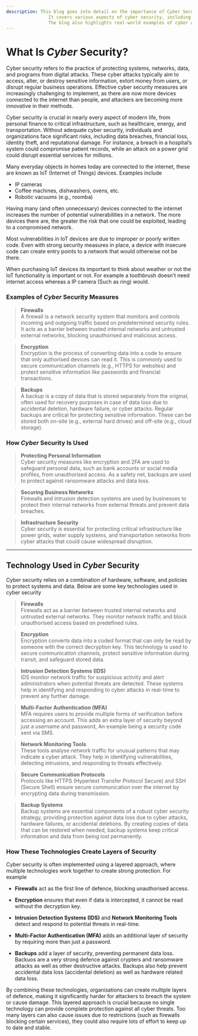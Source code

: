 ```yaml
---
description: This blog goes into detail on the importance of Cyber Security in today's day and age, and how it is crucial for businesses to secure their digital assets against threats.
                It covers various aspects of cyber security, including the need for robust security measures, the role of employee training, and the importance of regular security audits.
                The blog also highlights real-world examples of cyber attacks and the lessons learned from them.
---
```


# What Is *Cyber* Security?

Cyber security refers to the practice of protecting systems, networks, data, and programs from digital attacks. These cyber attacks typically aim to access, alter, or destroy sensitive information, extort money from users, or disrupt regular business operations. Effective cyber security measures are increasingly challenging to implement, as there are now more devices connected to the internet than people, and attackers are becoming more innovative in their methods.

Cyber security is crucial in nearly every aspect of modern life, from personal finance to critical infrastructure, such as healthcare, energy, and transportation. Without adequate cyber security, individuals and organizations face significant risks, including data breaches, financial loss, identity theft, and reputational damage. For instance, a breach in a hospital’s system could compromise patient records, while an attack on a power grid could disrupt essential services for millions.

Many everyday objects in homes today are connected to the internet, these are known as IoT (Internet of Things) devices. Examples include  


- IP cameras  
- Coffee machines, dishwashers, ovens, etc.  
- Robotic vacuums (e.g., roomba)

Having many (and often unnecessary) devices connected to the internet increases the number of potential vulnerabilities in a network. The more devices there are, the greater the risk that one could be exploited, leading to a compromised network.  

 Most vulnerabilities in IoT devices are due to improper or poorly written code. Even with strong security measures in place, a device with insecure code can create entry points to a network that would otherwise not be there.

When purchasing IoT devices its important to think about weather or not the IoT functionality is important or not. For example a toothbrush doesn't need internet access whereas a IP camera (Such as ring) would.

### Examples of *Cyber* Security Measures

> **Firewalls**  
 A firewall is a network security system that monitors and controls incoming and outgoing traffic based on predetermined security rules. It acts as a barrier between trusted internal networks and untrusted external networks, blocking unauthorised and malicious access.  

> **Encryption**  
 Encryption is the process of converting data into a code to ensure that only authorised devices can read it. This is commonly used to secure communication channels (e.g., HTTPS for websites) and protect sensitive information like passwords and financial transactions.  

> **Backups**  
 A backup is a copy of data that is stored separately from the original, often used for recovery purposes in case of data loss due to accidental deletion, hardware failure, or cyber attacks. Regular backups are critical for protecting sensitive information. These can be stored both on-site (e.g., external hard drives) and off-site (e.g., cloud storage).

### How *Cyber* Security Is Used

> **Protecting Personal Information**  
 Cyber security measures like encryption and 2FA are used to safeguard personal data, such as bank accounts or social media profiles, from unauthorised access. As a safety net, backups are used to protect against ransomware attacks and data loss.  

> **Securing Business Networks**  
 Firewalls and intrusion detection systems are used by businesses to protect their internal networks from external threats and prevent data breaches.  

> **Infrastructure Security**  
 Cyber security is essential for protecting critical infrastructure like power grids, water supply systems, and transportation networks from cyber attacks that could cause widespread disruption.

---


## Technology Used in *Cyber* Security

Cyber security relies on a combination of hardware, software, and policies to protect systems and data. Below are some key technologies used in cyber security  


> **Firewalls**  
Firewalls act as a barrier between trusted internal networks and untrusted external networks. They monitor network traffic and block unauthorised access based on predefined rules.  


> **Encryption**  
 Encryption converts data into a coded format that can only be read by someone with the correct decryption key. This technology is used to secure communication channels, protect sensitive information during transit, and safeguard stored data.  

> **Intrusion Detection Systems (IDS)**  
 IDS monitor network traffic for suspicious activity and alert administrators when potential threats are detected. These systems help in identifying and responding to cyber attacks in real-time to prevent any further damage.   

> **Multi-Factor Authentication (MFA)**  
 MFA requires users to provide multiple forms of verification before accessing an account. This adds an extra layer of security beyond just a username and password, An example being a security code sent via SMS.  

> **Network Monitoring Tools**  
 These tools analyse network traffic for unusual patterns that may indicate a cyber attack. They help in identifying vulnerabilities, detecting intrusions, and responding to threats effectively.  

> **Secure Communication Protocols**  
 Protocols like HTTPS (Hypertext Transfer Protocol Secure) and SSH (Secure Shell) ensure secure communication over the internet by encrypting data during transmission.  

> **Backup Systems**  
 Backup systems are essential components of a robust cyber security strategy, providing protection against data loss due to cyber attacks, hardware failures, or accidental deletions. By creating copies of data that can be restored when needed, backup systems keep critical information and data from being lost permanently.

### How These Technologies Create Layers of Security

Cyber security is often implemented using a layered approach, where multiple technologies work together to create strong protection. For example  


- **Firewalls** act as the first line of defence, blocking unauthorised access.  

- **Encryption** ensures that even if data is intercepted, it cannot be read without the decryption key.  

- **Intrusion Detection Systems (IDS)** and **Network Monitoring Tools** detect and respond to potential threats in real-time.  

- **Multi-Factor Authentication (MFA)** adds an additional layer of security by requiring more than just a password.  

- **Backups** add a layer of security, preventing permanent data loss. Backuos are a very strong defence against crypters and ransomware attacks as well as other destructive attacks. Backups also help prevent accidental data loss (accidental deletion) as well as hardware related data loss.  


By combining these technologies, organisations can create multiple layers of defence, making it significantly harder for attackers to breach the system or cause damage. This layered approach is crucial because no single technology can provide complete protection against all cyber threats. Too many layers can also cause issues due to restrictions (such as firewalls blocking certain services), they could also require lots of effort to keep up to date and stable.  

